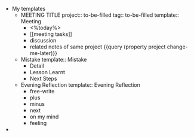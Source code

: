 - My templates
	- MEETING TITLE
	  project:: to-be-filled
	  tag:: to-be-filled
	  template:: Meeting
		- <%today%>
		- [[meeting tasks]]
		- discussion
		- related notes of same project
		  {{query (property project change-me-later)}}
	- Mistake
	  template:: Mistake
		- Detail
		- Lesson Learnt
		- Next Steps
	- Evening Reflection
	  template:: Evening Reflection
		- free-write
		- plus
		- minus
		- next
		- on my mind
		- feeling
-